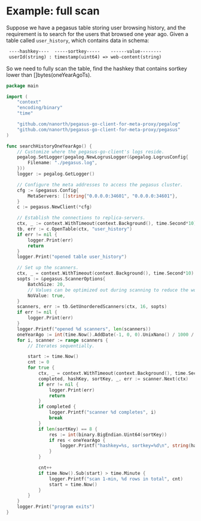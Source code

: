 <!--
Licensed to the Apache Software Foundation (ASF) under one
or more contributor license agreements.  See the NOTICE file
distributed with this work for additional information
regarding copyright ownership.  The ASF licenses this file
to you under the Apache License, Version 2.0 (the
"License"); you may not use this file except in compliance
with the License.  You may obtain a copy of the License at

  http://www.apache.org/licenses/LICENSE-2.0

Unless required by applicable law or agreed to in writing,
software distributed under the License is distributed on an
"AS IS" BASIS, WITHOUT WARRANTIES OR CONDITIONS OF ANY
KIND, either express or implied.  See the License for the
specific language governing permissions and limitations
under the License.
-->
# Example: full scan

Suppose we have a pegasus table storing user browsing history,
and the requirement is to search for the users that browsed one year ago.
Given a table called `user_history`, which contains data in schema:

```txt
 ----hashkey----  -----sortkey-----    ------value--------
 userId(string) : timestamp(uint64) => web-content(string)
```

So we need to fully scan the table, find the hashkey that contains sortkey
lower than []bytes(oneYearAgoTs).

```go
package main

import (
    "context"
    "encoding/binary"
    "time"

    "github.com/nanorth/pegasus-go-client-for-meta-proxy/pegalog"
    "github.com/nanorth/pegasus-go-client-for-meta-proxy/pegasus"
)

func searchHistoryOneYearAgo() {
    // Customize where the pegasus-go-client's logs reside.
    pegalog.SetLogger(pegalog.NewLogrusLogger(&pegalog.LogrusConfig{
        Filename: "./pegasus.log",
    }))
    logger := pegalog.GetLogger()

    // Configure the meta addresses to access the pegasus cluster.
    cfg := &pegasus.Config{
        MetaServers: []string{"0.0.0.0:34601", "0.0.0.0:34601"},
    }
    c := pegasus.NewClient(*cfg)

    // Establish the connections to replica-servers.
    ctx, _ := context.WithTimeout(context.Background(), time.Second*10)
    tb, err := c.OpenTable(ctx, "user_history")
    if err != nil {
        logger.Print(err)
        return
    }
    logger.Print("opened table user_history")

    // Set up the scanners.
    ctx, _ = context.WithTimeout(context.Background(), time.Second*10)
    sopts := &pegasus.ScannerOptions{
        BatchSize: 20,
        // Values can be optimized out during scanning to reduce the workload.
        NoValue: true,
    }
    scanners, err := tb.GetUnorderedScanners(ctx, 16, sopts)
    if err != nil {
        logger.Print(err)
    }
    logger.Printf("opened %d scanners", len(scanners))
    oneYearAgo := int(time.Now().AddDate(-1, 0, 0).UnixNano() / 1000 / 1000)
    for i, scanner := range scanners {
        // Iterates sequentially.

        start := time.Now()
        cnt := 0
        for true {
            ctx, _ = context.WithTimeout(context.Background(), time.Second*10)
            completed, hashKey, sortKey, _, err := scanner.Next(ctx)
            if err != nil {
                logger.Print(err)
                return
            }
            if completed {
                logger.Printf("scanner %d completes", i)
                break
            }
            if len(sortKey) == 8 {
                res := int(binary.BigEndian.Uint64(sortKey))
                if res < oneYearAgo {
                    logger.Printf("hashkey=%s, sortkey=%d\n", string(hashKey), res)
                }
            }

            cnt++
            if time.Now().Sub(start) > time.Minute {
                logger.Printf("scan 1-min, %d rows in total", cnt)
                start = time.Now()
            }
        }
    }
    logger.Print("program exits")
}
```
